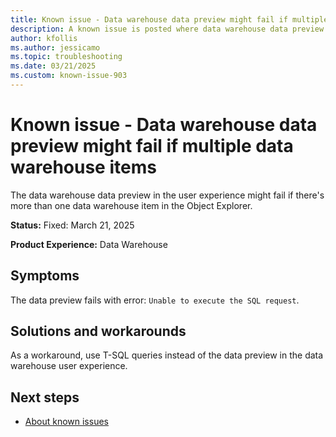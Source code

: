 ```yaml
---
title: Known issue - Data warehouse data preview might fail if multiple data warehouse items
description: A known issue is posted where data warehouse data preview might fail if multiple data warehouse items.
author: kfollis
ms.author: jessicamo
ms.topic: troubleshooting  
ms.date: 03/21/2025
ms.custom: known-issue-903
---
```


# Known issue - Data warehouse data preview might fail if multiple data warehouse items

The data warehouse data preview in the user experience might fail if there's more than one data warehouse item in the Object Explorer.

**Status:** Fixed: March 21, 2025

**Product Experience:** Data Warehouse

## Symptoms

The data preview fails with error: `Unable to execute the SQL request`.

## Solutions and workarounds

As a workaround, use T-SQL queries instead of the data preview in the data warehouse user experience.

## Next steps

- [About known issues](https://support.fabric.microsoft.com/known-issues)

